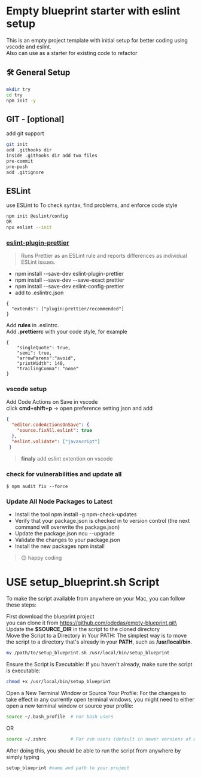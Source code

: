 # Empty blueprint starter with eslint setup
This is an empty project template with initial setup for better coding using vscode and eslint.\
Also can use as a starter for existing code to refactor
## 🛠️ General Setup
```sh
mkdir try
cd try
npm init -y

```



 ## GIT - [optional]
  add git support
 ```sh
git init
add .githooks dir
inside .githooks dir add two files
pre-commit
pre-push
add .gitignore
```

## ESLint 
use ESLint to To check syntax, find problems, and enforce code style
```sh
npm init @eslint/config
OR
npx eslint --init
```


### [eslint-plugin-prettier](https://github.com/prettier/eslint-plugin-prettier)
>Runs Prettier as an ESLint rule and reports differences as individual ESLint issues.  

- npm install --save-dev eslint-plugin-prettier
- npm install --save-dev --save-exact prettier
- npm install --save-dev eslint-config-prettier
- add to .eslintrc.json
```JS
{
  "extends": ["plugin:prettier/recommended"]
}
```
Add **rules** in .eslintrc.\
Add **.prettierrc** with your code style,
for example
```JS
{
    "singleQuote": true,
    "semi": true,
    "arrowParens":"avoid",
    "printWidth": 140,
    "trailingComma": "none"
}
```
### vscode setup
Add Code Actions on Save in vscode\
click **cmd+shift+p** -> open preference setting json and add
```JSON
{
  "editor.codeActionsOnSave": {
    "source.fixAll.eslint": true
  },
  "eslint.validate": ["javascript"]
 }
```
> **finaly** add eslint extention on vscode

### check for vulnerabilities and update all

```
$ npm audit fix --force
```
### Update All Node Packages to Latest
- Install the tool npm install -g npm-check-updates
- Verify that your package.json is checked in to version control (the next command will overwrite the package.json)
- Update the package.json ncu --upgrade
- Validate the changes to your package.json
- Install the new packages npm install

>😊 happy coding


# USE setup_blueprint.sh Script
To make the script available from anywhere on your Mac, you can follow these steps:

First download the blueprint project\
you can clone it from https://github.com/odedas/empty-blueprint.git\
Update the **$SOURCE_DIR** in the script to the cloned directory\
Move the Script to a Directory in Your PATH: The simplest way is to move the script to a directory that's already in your **PATH**, such as **/usr/local/bin**.

```sh
mv /path/to/setup_blueprint.sh /usr/local/bin/setup_blueprint
```
Ensure the Script is Executable: If you haven't already, make sure the script is executable:

```sh
chmod +x /usr/local/bin/setup_blueprint
```
Open a New Terminal Window or Source Your Profile: For the changes to take effect in any currently open terminal windows, you might need to either open a new terminal window or source your profile:

```sh
source ~/.bash_profile  # For bash users
```
OR

```sh
source ~/.zshrc         # For zsh users (default in newer versions of macOS)
```
After doing this, you should be able to run the script from anywhere by simply typing 
```sh
setup_blueprint #name and path to your project
```






